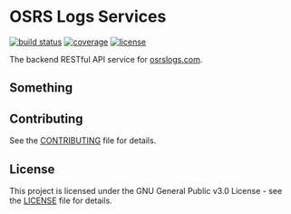 # OSRS Logs Services

[![build status][build-badge]](LICENSE)
[![coverage][coverage-badge]](LICENSE)
[![license][license-badge]](LICENSE)

The backend RESTful API service for [osrslogs.com](https://osrslogs.com).

## Something

## Contributing

See the [CONTRIBUTING](CONTRIBUTING.md) file for details.

## License

This project is licensed under the GNU General Public v3.0 License - see the [LICENSE](LICENSE) file for details.

[build-badge]: https://img.shields.io/github/workflow/status/osrslogs/osrs-services/CI/master
[build]: https://github.com/osrslogs/osrs-hiscores/actions?query=branch%3Amaster
[coverage-badge]: https://img.shields.io/codecov/c/github/osrslogs/osrs-services/master
[coverage]: https://codecov.io/github/osrslogs/osrs-services/branch/master
[license-badge]: https://img.shields.io/badge/license-GPL--3.0-blue
[license]: LICENSE
